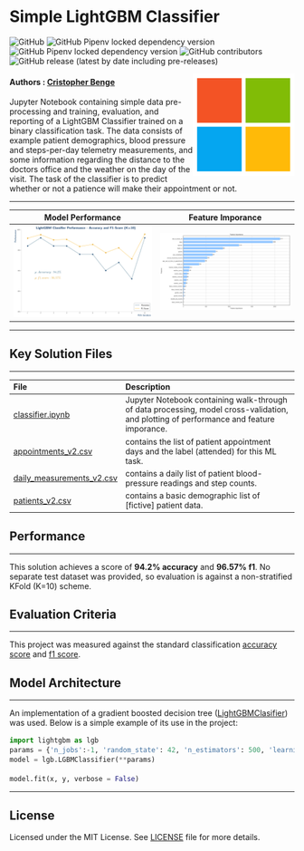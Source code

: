 Simple LightGBM Classifier
===========================

![GitHub](https://img.shields.io/github/license/cbenge509/kaggle_facial_keypoints) ![GitHub Pipenv locked dependency version](https://img.shields.io/github/pipenv/locked/dependency-version/cbenge509/kaggle_facial_keypoints/tensorflow) ![GitHub Pipenv locked dependency version](https://img.shields.io/github/pipenv/locked/dependency-version/cbenge509/kaggle_facial_keypoints/keras) ![GitHub contributors](https://img.shields.io/github/contributors/cbenge509/kaggle_facial_keypoints) ![GitHub release (latest by date including pre-releases)](https://img.shields.io/github/v/release/cbenge509/kaggle_facial_keypoints?include_prereleases)

<img align="right" width="180" src="./images/msft_logo.png"/>

#### Authors : [Cristopher Benge](https://cbenge509.github.io/) 

Jupyter Notebook containing simple data pre-processing and training, evaluation, and reporting of a LightGBM Classifier trained on a binary classification task.  The data consists of example patient demographics, blood pressure and steps-per-day telemetry measurements, and some information regarding the distance to the doctors office and the weather on the day of the visit.  The task of the classifier is to predict whether or not a patience will make their appointment or not.

---
Model Performance | Feature Imporance
:----------------:|:------------------:
| ![alt-text-1](./images/model_performance.png "title-1") | ![alt-text-2](./images/feature_importance.png "title-2") |

---

## Key Solution Files

---

  |File | Description |
  |:----|:------------|
  |[classifier.ipynb](classifier.ipynb) | Jupyter Notebook containing walk-through of data processing, model cross-validation, and plotting of performance and feature imporance.|
  |[appointments_v2.csv](/data/appointments_v2.csv) | contains the list of patient appointment days and the label (attended) for this ML task. |
  |[daily_measurements_v2.csv](/data/daily_measurements_v2.csv) | contains a daily list of patient blood-pressure readings and step counts. |
  |[patients_v2.csv](/data/patients_v2.csv) | contains a basic demographic list of [fictive] patient data. |
  

## Performance

---

This solution achieves a score of **94.2% accuracy** and **96.57% f1**.  No separate test dataset was provided, so evaluation is against a non-stratified KFold (K=10) scheme.


## Evaluation Criteria

---

This project was measured against the standard classification [accuracy score](https://scikit-learn.org/stable/modules/generated/sklearn.metrics.accuracy_score.html) and [f1 score](https://scikit-learn.org/stable/modules/generated/sklearn.metrics.f1_score.html?highlight=f1_score#sklearn.metrics.f1_score).


## Model Architecture

---

An implementation of a gradient boosted decision tree ([LightGBMClasifier](https://lightgbm.readthedocs.io/en/latest/pythonapi/lightgbm.LGBMClassifier.html)) was used.  Below is a simple example of its use in the project:

```python
import lightgbm as lgb
params = {'n_jobs':-1, 'random_state': 42, 'n_estimators': 500, 'learning_rate': 0.01}
model = lgb.LGBMClassifier(**params)

model.fit(x, y, verbose = False)
```

---

License
-------
Licensed under the MIT License. See [LICENSE](LICENSE.txt) file for more details.
